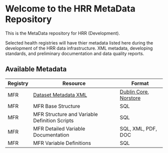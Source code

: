 # Welcome to the HRR MetaData Repository

This is the MetaData repository for HRR (Development).  

Selected health registries will have thier metadata listed here during the development of the HRR data infrastructure.  XML metadata, developing standards, and preliminary documentation and data quality reports.


## Available Metadata

| Registry | Resource | Format |
| --- | --- | --- |
| MFR | [Dataset Metadata XML](https://github.com/hrrno/metadata/blob/master/registries/mfr/norstore/norstore.xml) | [Dublin Core](http://dublincore.org/), [Norstore](https://www.norstore.no/services/archive) |
| MFR | MFR Base Structure | SQL |
| MFR | MFR Structure and Variable Definition Scripts | SQL |
| MFR | MFR Detailed Variable Documentation | SQL, XML, PDF, DOC |
| MFR | MFR Variable Definitions | SQL |

